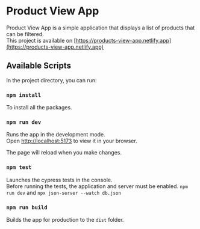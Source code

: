 # Product View App

Product View App is a simple application that displays a list of products that can be filtered.\
This project is available on [https://products-view-app.netlify.app](https://products-view-app.netlify.app)

## Available Scripts

In the project directory, you can run:

### `npm install`

To install all the packages.

### `npm run dev`

Runs the app in the development mode.\
Open [http://localhost:5173](http://localhost:5173) to view it in your browser.

The page will reload when you make changes.

### `npm test`

Launches the cypress tests in the console.\
Before running the tests, the application and server must be enabled.
`npm run dev` and `npx json-server --watch db.json`

### `npm run build`

Builds the app for production to the `dist` folder.
